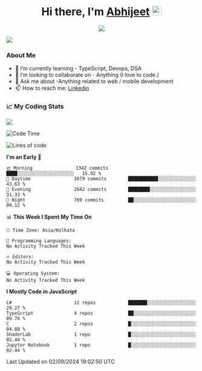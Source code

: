 <div align="center">
   <h1>Hi there, I'm <a href="">Abhijeet</a> <img src="https://media.giphy.com/media/hvRJCLFzcasrR4ia7z/giphy.gif" width="25px"> </h1>
   
   
   <img src="https://pronoun.cyou/x/y?subject=He&object=Him&height=20"> 
</div>

![](https://komarev.com/ghpvc/?username=abhijeetsingh-22)

<h3>About Me </h3>

<!-- - 🔭 I’m currently working on - My engineering Capstone Project -->
- 🌱 I’m currently learning - TypeScript, Devops, DSA
- 👯 I’m looking to collaborate on - Anything (I love to code.)
- 💬 Ask me about -Anything related to web / mobile development
- 📫 How to reach me: [Linkedin](https://www.linkedin.com/in/amabhijeet/)

### &#128200; My Coding Stats

<img align="center" src="https://github-readme-stats.vercel.app/api?username=abhijeetsingh-22&count_private=true&show_icons=true&theme=default&hide=stars" />

<!--START_SECTION:waka-->
![Code Time](http://img.shields.io/badge/Code%20Time-463%20hrs%2033%20mins-blue)

![Lines of code](https://img.shields.io/badge/From%20Hello%20World%20I%27ve%20Written-76.1%20million%20lines%20of%20code-blue)

**I'm an Early 🐤** 

```text
🌞 Morning                1342 commits        ████░░░░░░░░░░░░░░░░░░░░░   15.92 % 
🌆 Daytime                3679 commits        ███████████░░░░░░░░░░░░░░   43.63 % 
🌃 Evening                2642 commits        ████████░░░░░░░░░░░░░░░░░   31.33 % 
🌙 Night                  769 commits         ██░░░░░░░░░░░░░░░░░░░░░░░   09.12 % 
```


📊 **This Week I Spent My Time On** 

```text
🕑︎ Time Zone: Asia/Kolkata

💬 Programming Languages: 
No Activity Tracked This Week

🔥 Editors: 
No Activity Tracked This Week

💻 Operating System: 
No Activity Tracked This Week
```

**I Mostly Code in JavaScript** 

```text
C#                       12 repos            ███████░░░░░░░░░░░░░░░░░░   29.27 % 
TypeScript               4 repos             ██░░░░░░░░░░░░░░░░░░░░░░░   09.76 % 
C                        2 repos             █░░░░░░░░░░░░░░░░░░░░░░░░   04.88 % 
ShaderLab                1 repo              █░░░░░░░░░░░░░░░░░░░░░░░░   02.44 % 
Jupyter Notebook         1 repo              █░░░░░░░░░░░░░░░░░░░░░░░░   02.44 % 
```




 Last Updated on 02/09/2024 19:02:50 UTC
<!--END_SECTION:waka-->
